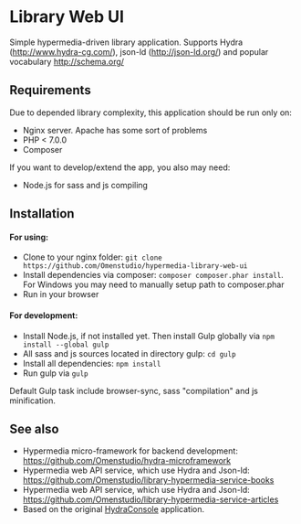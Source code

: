 # Library Web UI

Simple hypermedia-driven library application. Supports Hydra (http://www.hydra-cg.com/), json-ld (http://json-ld.org/) and popular vocabulary http://schema.org/

## Requirements
Due to depended library complexity, this application should be run only on:
* Nginx server. Apache has some sort of problems
* PHP < 7.0.0
* Composer

If you want to develop/extend the app, you also may need:
* Node.js for sass and js compiling

## Installation
#### For using:
- Clone to your nginx folder: `git clone https://github.com/Omenstudio/hypermedia-library-web-ui`
- Install dependencies via composer: `composer composer.phar install`. For Windows you may need to manually setup path to composer.phar
- Run in your browser

#### For development:
- Install Node.js, if not installed yet. Then install Gulp globally via `npm install --global gulp`
- All sass and js sources located in directory gulp: `cd gulp`
- Install all dependencies: `npm install` 
- Run gulp via `gulp`

Default Gulp task include browser-sync, sass "compilation" and js minification.


## See also
- Hypermedia micro-framework for backend development: https://github.com/Omenstudio/hydra-microframework
- Hypermedia web API service, which use Hydra and Json-ld: https://github.com/Omenstudio/library-hypermedia-service-books
- Hypermedia web API service, which use Hydra and Json-ld: https://github.com/Omenstudio/library-hypermedia-service-articles
- Based on the original [HydraConsole](https://github.com/lanthaler/HydraConsole) application.
